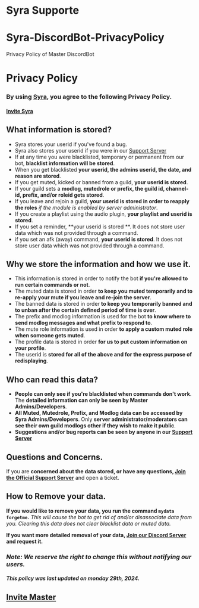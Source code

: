 # Syra Supporte

# Syra-DiscordBot-PrivacyPolicy
Privacy Policy of Master DiscordBot

# Privacy Policy

### By using **[Syra](https://discord.com/oauth2/authorize?client_id=785840572077703218&scope=bot&permissions=8)**, you agree to the following **Privacy Policy.**
#### [Invite Syra](https://discord.com/oauth2/authorize?client_id=785840572077703218&scope=bot&permissions=8)

## What information is stored?

- Syra stores your userid if you've found a bug.
- Syra also stores your userid if you were in our [Support Server](https://discord.gg/syra)
- If at any time you were blacklisted, temporary or permanent from our bot, **blacklist information will be stored**.
- When you get blacklisted **your userid, the admins userid, the date, and reason are stored**.
- If you get muted, kicked or banned from a guild, **your userid is stored**.
- If your guild sets a **modlog, mutedrole or prefix, the guild id, channel-id, prefix, and/or roleid gets stored**.
- If you leave and rejoin a guild, **your userid is stored in order to reapply the roles** *if the module is enabled by server administrator*.
- If you create a playlist using the audio plugin, **your playlist and userid is stored**.
- If you set a reminder, **your userid is stored **. It does not store user data which was not provided through a command.
- if you set an afk (away) command, **your userid is stored**. It does not store user data which was not provided through a command.

## Why we store the information and how we use it.

- This information is stored in order to notify the bot **if you're allowed to run certain commands or not**.
- The muted data is stored in order **to keep you muted temporarily and to re-apply your mute if you leave and re-join the server**.
- The banned data is stored in order **to keep you temporarily banned and to unban after the certain defined period of time is over**.
- The prefix and modlog information is used for the bot **to know where to send modlog messages and what prefix to respond to**.
- The mute role information is used in order **to apply a custom muted role when someone gets muted**.
- The profile data is stored in order **for us to put custom information on your profile**.
- The userid is **stored for all of the above and for the express purpose of redisplaying**.

##  Who can read this data?

- **People can only see if you're blacklisted when commands don't work**. The **detailed information can only be seen by Master Admins/Developers**.
- **All Muted, Mutedrole, Prefix, and Modlog data can be accessed by Syra Admins/Developers**. Only **server administrator/moderators can see their own guild modlogs other if they wish to make it public**.
- **Suggestions and/or bug reports can be seen by anyone in our [Support Server](https://discord.gg/syra)**

## Questions and Concerns.

If you are **concerned about the data stored, or have any questions, [Join the Official Support Server](https://discord.gg/syra)** and open a ticket.


## How to Remove your data.

**If you would like to remove your data, you run the command `mydata forgetme`.**
*This will cause the bot to get rid of and/or disassociate data from you.
Clearing this data does not clear blacklist data or muted data.*

**If you want more detailed removal of your data, [Join our Discord Server](https://discord.gg/syra) and request it.**

### ***Note: __We reserve the right to change this without notifying our users.__***
##### This policy was last updated on monday 29th, 2024.


## [Invite Master](https://discord.com/oauth2/authorize?client_id=785840572077703218&scope=bot&permissions=8)
